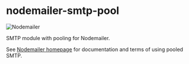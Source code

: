 # nodemailer-smtp-pool

![Nodemailer](https://raw.githubusercontent.com/nodemailer/nodemailer/master/assets/nm_logo_200x136.png)

SMTP module with pooling for Nodemailer.

See [Nodemailer homepage](https://nodemailer.com/smtp/pooled/) for documentation and terms of using pooled SMTP.
